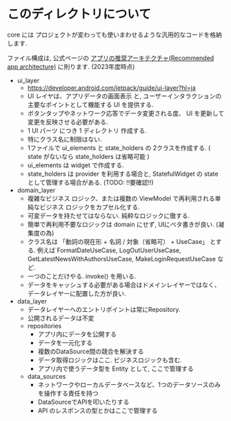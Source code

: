 # このディレクトリについて

core には プロジェクトが変わっても使いまわせるような汎用的なコードを格納します.

ファイル構成は, 公式ページの
[アプリの推奨アーキテクチャ(Recommended app architecture)](https://developer.android.com/jetpack/guide?hl=ja) 
に則ります. (2023年度時点)

- ui_layer
  - https://developer.android.com/jetpack/guide/ui-layer?hl=ja
  - UI レイヤは、アプリデータの画面表示 と, ユーザーインタラクションの主要なポイントとして機能する UI を提供する.
  - ボタンタップやネットワーク応答でデータ変更される度、 UI を更新して変更を反映させる必要がある.
  - 1 UI パーツ につき 1 ディレクトリ 作成する.
  - 特にクラス名に制限はない.
  - 1ファイルで ui_elements と state_holders の 2クラスを作成する. ( state がないなら state_holders は省略可能 )
  - ui_elements は widget で作成する.
  - state_holders は provider を利用する場合と, StatefulWidget の state として管理する場合がある. (TODO: !!要確認!!)
- domain_layer
  - 複雑なビジネス ロジック、または複数の ViewModel で再利用される単純なビジネス ロジックをカプセル化する.
  - 可変データを持たせてはならない. 純粋なロジックに徹する.
  - 簡単で再利用不要なロジックは domain にせず, UIにベタ書きが良い. (凝集度の為)
  - クラス名は 「動詞の現在形 + 名詞 / 対象（省略可） + UseCase」 とする. 例えば
    FormatDateUseCase, LogOutUserUseCase, GetLatestNewsWithAuthorsUseCase, MakeLoginRequestUseCase など.
  - 一つのことだけやる. invoke() を用いる.
  - データをキャッシュする必要がある場合はドメインレイヤーではなく、データレイヤーに配置した方が良い.
- data_layer
  - データレイヤーへのエントリポイントは常にRepository.
  - 公開されるデータは不変
  - repositories
    - アプリ内にデータを公開する
    - データを一元化する
    - 複数のDataSource間の競合を解決する
    - データ取得ロジックはここ. ビジネスロジックも含む.
    - アプリ内で使うデータ型を Entity として, ここで管理する
  - data_sources
    - ネットワークやローカルデータベースなど、1つのデータソースのみを操作する責任を持つ
    - DataSourceでAPIを叩いたりする
    - API のレスポンスの型とかはここで管理する
